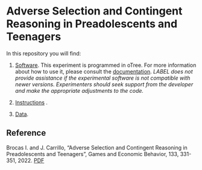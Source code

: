 # Adverse Selection and Contingent Reasoning in Preadolescents and Teenagers

In this repository you will find: 

1. [Software](https://github.com/labelinstitute/dev_DM/tree/main/adverse_selection/Software). This experiment is programmed in oTree. For more information about how to use it, please consult the [documentation](https://otree.readthedocs.io/en/latest/). *LABEL does not provide assistance if the experimental software is not compatible with newer versions. Experimenters should seek support from the developer and make the appropriate adjustments to the code.*

2. [Instructions](https://raw.githubusercontent.com/labelinstitute/dev_DM/main/adverse_selection/Instructions.pdf) .

3. [Data](https://github.com/labelinstitute/dev_DM/tree/main/adverse_selection/Data).


## Reference
Brocas I. and J. Carrillo, “Adverse Selection and Contingent Reasoning in Preadolescents and Teenagers”, Games and Economic Behavior, 133, 331-351, 2022. [PDF](http://isabellebrocas.org/Research/advsel.pdf)
